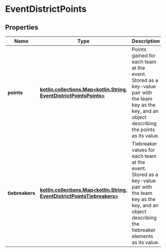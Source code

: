 
# EventDistrictPoints

## Properties
Name | Type | Description | Notes
------------ | ------------- | ------------- | -------------
**points** | [**kotlin.collections.Map&lt;kotlin.String, EventDistrictPointsPoints&gt;**](EventDistrictPointsPoints.md) | Points gained for each team at the event. Stored as a key-value pair with the team key as the key, and an object describing the points as its value. | 
**tiebreakers** | [**kotlin.collections.Map&lt;kotlin.String, EventDistrictPointsTiebreakers&gt;**](EventDistrictPointsTiebreakers.md) | Tiebreaker values for each team at the event. Stored as a key-value pair with the team key as the key, and an object describing the tiebreaker elements as its value. |  [optional]




